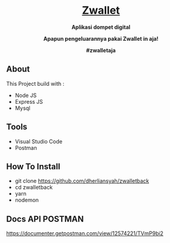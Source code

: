 <h1 align="center">
  <a href="#">Zwallet</a>
</h1>

<p align="center"><b>Aplikasi dompet digital</b></p>
<p align="center"><b>Apapun pengeluarannya pakai Zwallet in aja!</b></p>
<p align="center"><b>#zwalletaja</b></p>

## About
<p> This Project build with : </p>

- Node JS
- Express JS
- Mysql

## Tools

- Visual Studio Code
- Postman

## How To Install

- git clone https://github.com/dherliansyah/zwalletback
- cd zwalletback
- yarn
- nodemon


## Docs API POSTMAN

https://documenter.getpostman.com/view/12574221/TVmP9bi2

